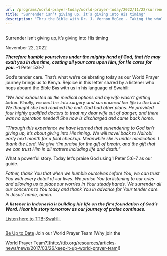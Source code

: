 ```yaml
---
url: /programs/world-prayer-today/world-prayer-today/2022/11/22/surrender-isn-t-giving-up-it-s-giving-into-his-timing
title: "Surrender isn’t giving up, it’s giving into His timing"
description: "Thru the Bible with Dr. J. Vernon McGee - Taking the whole Word to the whole world"
---
```







## 
 Surrender isn’t giving up, it’s giving into His timing


November 22, 2022




***Therefore humble yourselves under the mighty hand of God, that He may exalt you in due time, casting all your care upon Him, for He cares for you.*** -1 Peter 5:6-7

God’s tender care. That’s what we’re celebrating today as our World Prayer journey brings us to Kenya. Rejoice in this letter shared by a listener who hops aboard the Bible Bus with us in his language of Swahili:

*“We had exhausted all the medical options and my wife wasn’t getting better. Finally, we sent her into surgery and surrendered her life to the Lord. We thought she had reached the end. God had other plans. He provided four highly qualified doctors to treat my dear wife out of danger, and there was no operation needed! She now is discharged and came back home.*

*“Through this experience we have learned that surrendering to God isn’t giving up, it’s about giving into His timing. We will travel back to Nairobi early next month for a final checkup. Meanwhile she is under medication. I thank the Lord. We give Him praise for the gift of breath, and the gift that we can trust Him in all matters including life and death.”*

What a powerful story. Today let’s praise God using 1 Peter 5:6-7 as our guide.  


*Father, thank You that when we humble ourselves before You, we can trust You with every detail of our lives. We praise You for listening to our cries and allowing us to place our worries in Your steady hands.* *We surrender all our* *concerns to You today and thank You in advance for Your tender care. In Jesus’ name, amen.*

***A listener in Indonesia is building his life on the firm foundation of God’s Word. Hear his story tomorrow as our journey of praise continues.***

[Listen here to TTB-Swahili.](https://ttb.twr.org/home/day,0418/language,SWH)







## 




[Be Up to Date](http://feeds.feedburner.com/WorldPrayerToday "World Prayer Today RSS Feed")
Join our World Prayer Team
[Why join the  

World Prayer Team?](http://ttb.org/resources/articles-news/news/2017/03/26/keep-it-up-world-prayer-team!)




